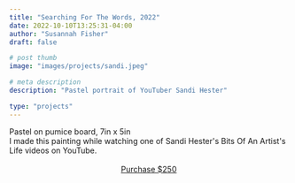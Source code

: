 ```yaml
---
title: "Searching For The Words, 2022"
date: 2022-10-10T13:25:31-04:00
author: "Susannah Fisher"
draft: false

# post thumb
image: "images/projects/sandi.jpeg"

# meta description
description: "Pastel portrait of YouTuber Sandi Hester"

type: "projects"
---
```


<figcaption>Pastel on pumice board, 7in x 5in</figcaption>
I made this painting while watching one of Sandi Hester's Bits Of An Artist's Life videos on YouTube.<br>

<br>
<center><a href="https://buy.stripe.com/8wM2ar66tfEKcpicMO" class="btn btn-outline-primary" target="_blank">Purchase $250</a></center>

